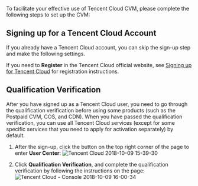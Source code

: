 To facilitate your effective use of Tencent Cloud CVM, please complete the following steps to set up the CVM:

## Signing up for a Tencent Cloud Account

If you already have a Tencent Cloud account, you can skip the sign-up step and make the following settings.

If you need to **Register** in the Tencent Cloud official website, see [Signing up for Tencent Cloud](https://intl.cloud.tencent.com/register) for registration instructions.

## Qualification Verification

After you have signed up as a Tencent Cloud user, you need to go through the qualification verification before using some products (such as the Postpaid CVM, COS, and CDN). When you have passed the qualification verification, you can use all Tencent Cloud services (except for some specific services that you need to apply for activation separately) by default.

1. After the sign-up, click the button on the top right corner of the page to enter **User Center**:
![Tencent Cloud 2018-10-09 15-39-30](https://main.qcloudimg.com/raw/8332d5c570a103ba2139948fac9c54f7.png)

2. Click **Qualification Verification**, and complete the qualification verification by following the instructions on the page:
![Tencent Cloud - Console 2018-10-09 16-00-34](https://main.qcloudimg.com/raw/d16e7ed1f214394d28211009a0b84d38.png)


